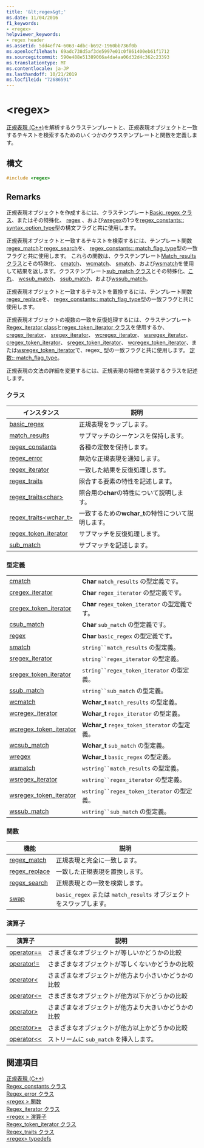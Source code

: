 ```yaml
---
title: '&lt;regex&gt;'
ms.date: 11/04/2016
f1_keywords:
- <regex>
helpviewer_keywords:
- regex header
ms.assetid: 5dd4ef74-6063-4dbc-b692-1960bb736f0b
ms.openlocfilehash: 69adc738d5af3de5997e01c0f861400eb61f1712
ms.sourcegitcommit: 590e488e51389066a4da4aa06d32d4c362c23393
ms.translationtype: MT
ms.contentlocale: ja-JP
ms.lasthandoff: 10/21/2019
ms.locfileid: "72686591"
---
```

# <a name="ltregexgt"></a>&lt;regex&gt;

[正規表現 (C++)](../standard-library/regular-expressions-cpp.md)を解析するクラステンプレートと、正規表現オブジェクトと一致するテキストを検索するためのいくつかのクラステンプレートと関数を定義します。

## <a name="syntax"></a>構文

```cpp
#include <regex>
```

## <a name="remarks"></a>Remarks

正規表現オブジェクトを作成するには、クラステンプレート[Basic_regex クラス](../standard-library/basic-regex-class.md)、またはその特殊化、 [regex](../standard-library/regex-typedefs.md#regex) 、および[wregex](../standard-library/regex-typedefs.md#wregex)の1つを[regex_constants:: syntax_option_type](../standard-library/regex-constants-class.md#syntax_option_type)型の構文フラグと共に使用します。

正規表現オブジェクトと一致するテキストを検索するには、テンプレート関数[regex_match](../standard-library/regex-functions.md#regex_match)と[regex_search](../standard-library/regex-functions.md#regex_search)を、 [regex_constants:: match_flag_type](../standard-library/regex-constants-class.md#match_flag_type)型の一致フラグと共に使用します。 これらの関数は、クラステンプレート[Match_results クラス](../standard-library/match-results-class.md)とその特殊化、 [cmatch](../standard-library/regex-typedefs.md#cmatch)、 [wcmatch](../standard-library/regex-typedefs.md#wcmatch)、 [smatch](../standard-library/regex-typedefs.md#smatch)、および[wsmatch](../standard-library/regex-typedefs.md#wsmatch)を使用して結果を返します。クラステンプレート[sub_match クラス](../standard-library/sub-match-class.md)とその特殊化、[これ](../standard-library/regex-typedefs.md#csub_match)、 [wcsub_match](../standard-library/regex-typedefs.md#wcsub_match)、 [ssub_match](../standard-library/regex-typedefs.md#ssub_match)、および[wssub_match](../standard-library/regex-typedefs.md#wssub_match)。

正規表現オブジェクトと一致するテキストを置換するには、テンプレート関数[regex_replace](../standard-library/regex-functions.md#regex_replace)を、 [regex_constants:: match_flag_type](../standard-library/regex-constants-class.md#match_flag_type)型の一致フラグと共に使用します。

正規表現オブジェクトの複数の一致を反復処理するには、クラステンプレート[Regex_iterator class](../standard-library/regex-iterator-class.md)と[regex_token_iterator クラス](../standard-library/regex-token-iterator-class.md)を使用するか、 [cregex_iterator](../standard-library/regex-typedefs.md#cregex_iterator)、 [sregex_iterator](../standard-library/regex-typedefs.md#sregex_iterator)、 [wcregex_iterator](../standard-library/regex-typedefs.md#wcregex_iterator)、 [wsregex_iterator](../standard-library/regex-typedefs.md#wsregex_iterator)、 [cregex_token_iterator](../standard-library/regex-typedefs.md#cregex_token_iterator)、 [sregex_token_iterator](../standard-library/regex-typedefs.md#sregex_token_iterator)、 [wcregex_token_iterator](../standard-library/regex-typedefs.md#wcregex_token_iterator)、または[wsregex_token_iterator](../standard-library/regex-typedefs.md#wsregex_token_iterator)で、regex_ 型の一致フラグと共に使用します。 [定数:: match_flag_type](../standard-library/regex-constants-class.md#match_flag_type)。

正規表現の文法の詳細を変更するには、正規表現の特徴を実装するクラスを記述します。

### <a name="classes"></a>クラス

|インスタンス|説明|
|-|-|
|[basic_regex](../standard-library/basic-regex-class.md)|正規表現をラップします。|
|[match_results](../standard-library/match-results-class.md)|サブマッチのシーケンスを保持します。|
|[regex_constants](../standard-library/regex-constants-class.md)|各種の定数を保持します。|
|[regex_error](../standard-library/regex-error-class.md)|無効な正規表現を通知します。|
|[regex_iterator](../standard-library/regex-iterator-class.md)|一致した結果を反復処理します。|
|[regex_traits](../standard-library/regex-traits-class.md)|照合する要素の特性を記述します。|
|[regex_traits\<char>](../standard-library/regex-traits-char-class.md)|照合用の**char**の特性について説明します。|
|[regex_traits<wchar_t>](../standard-library/regex-traits-wchar-t-class.md)|一致するための**wchar_t**の特性について説明します。|
|[regex_token_iterator](../standard-library/regex-token-iterator-class.md)|サブマッチを反復処理します。|
|[sub_match](../standard-library/sub-match-class.md)|サブマッチを記述します。|

### <a name="type-definitions"></a>型定義

|||
|-|-|
|[cmatch](../standard-library/regex-typedefs.md#cmatch)|**Char** `match_results` の型定義です。|
|[cregex_iterator](../standard-library/regex-typedefs.md#cregex_iterator)|**Char** `regex_iterator` の型定義です。|
|[cregex_token_iterator](../standard-library/regex-typedefs.md#cregex_token_iterator)|**Char** `regex_token_iterator` の型定義です。|
|[csub_match](../standard-library/regex-typedefs.md#csub_match)|**Char** `sub_match` の型定義です。|
|[regex](../standard-library/regex-typedefs.md#regex)|**Char** `basic_regex` の型定義です。|
|[smatch](../standard-library/regex-typedefs.md#smatch)|`string``match_results` の型定義。|
|[sregex_iterator](../standard-library/regex-typedefs.md#sregex_iterator)|`string``regex_iterator` の型定義。|
|[sregex_token_iterator](../standard-library/regex-typedefs.md#sregex_token_iterator)|`string``regex_token_iterator` の型定義。|
|[ssub_match](../standard-library/regex-typedefs.md#ssub_match)|`string``sub_match` の型定義。|
|[wcmatch](../standard-library/regex-typedefs.md#wcmatch)|**Wchar_t** `match_results` の型定義。|
|[wcregex_iterator](../standard-library/regex-typedefs.md#wcregex_iterator)|**Wchar_t** `regex_iterator` の型定義。|
|[wcregex_token_iterator](../standard-library/regex-typedefs.md#wcregex_token_iterator)|**Wchar_t** `regex_token_iterator` の型定義。|
|[wcsub_match](../standard-library/regex-typedefs.md#wcsub_match)|**Wchar_t** `sub_match` の型定義。|
|[wregex](../standard-library/regex-typedefs.md#wregex)|**Wchar_t** `basic_regex` の型定義。|
|[wsmatch](../standard-library/regex-typedefs.md#wsmatch)|`wstring``match_results` の型定義。|
|[wsregex_iterator](../standard-library/regex-typedefs.md#wsregex_iterator)|`wstring``regex_iterator` の型定義。|
|[wsregex_token_iterator](../standard-library/regex-typedefs.md#wsregex_token_iterator)|`wstring``regex_token_iterator` の型定義。|
|[wssub_match](../standard-library/regex-typedefs.md#wssub_match)|`wstring``sub_match` の型定義。|

### <a name="functions"></a>関数

|機能|説明|
|-|-|
|[regex_match](../standard-library/regex-functions.md#regex_match)|正規表現と完全に一致します。|
|[regex_replace](../standard-library/regex-functions.md#regex_replace)|一致した正規表現を置換します。|
|[regex_search](../standard-library/regex-functions.md#regex_search)|正規表現との一致を検索します。|
|[swap](../standard-library/regex-functions.md#swap)|`basic_regex` または `match_results` オブジェクトをスワップします。|

### <a name="operators"></a>演算子

|演算子|説明|
|-|-|
|[operator==](../standard-library/regex-operators.md#op_eq_eq)|さまざまなオブジェクトが等しいかどうかの比較|
|[operator!=](../standard-library/regex-operators.md#op_neq)|さまざまなオブジェクトが等しくないかどうかの比較|
|[operator<](../standard-library/regex-operators.md#op_lt)|さまざまなオブジェクトが他方より小さいかどうかの比較|
|[operator\<=](../standard-library/regex-operators.md#op_gt_eq)|さまざまなオブジェクトが他方以下かどうかの比較|
|[operator>](../standard-library/regex-operators.md#op_gt)|さまざまなオブジェクトが他方より大きいかどうかの比較|
|[operator>=](../standard-library/regex-operators.md#op_gt_eq)|さまざまなオブジェクトが他方以上かどうかの比較|
|[operator<<](../standard-library/regex-operators.md#op_lt_lt)|ストリームに `sub_match` を挿入します。|

## <a name="see-also"></a>関連項目

[正規表現 (C++)](../standard-library/regular-expressions-cpp.md) \
[Regex_constants クラス](../standard-library/regex-constants-class.md)\
[Regex_error クラス](../standard-library/regex-error-class.md)\
[\<regex > 関数](../standard-library/regex-functions.md)\
[Regex_iterator クラス](../standard-library/regex-iterator-class.md)\
[\<regex > 演算子](../standard-library/regex-operators.md)\
[Regex_token_iterator クラス](../standard-library/regex-token-iterator-class.md)\
[Regex_traits クラス](../standard-library/regex-traits-class.md)\
[\<regex> typedefs](../standard-library/regex-typedefs.md)
